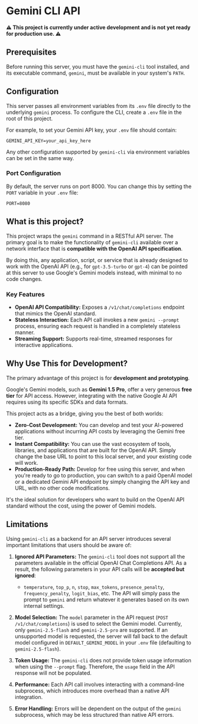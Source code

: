 # Gemini CLI API

**⚠️ This project is currently under active development and is not yet ready for production use. ⚠️**

## Prerequisites

Before running this server, you must have the `gemini-cli` tool installed, and its executable command, `gemini`, must be available in your system's `PATH`.

## Configuration

This server passes all environment variables from its `.env` file directly to the underlying `gemini` process. To configure the CLI, create a `.env` file in the root of this project.

For example, to set your Gemini API key, your `.env` file should contain:

```
GEMINI_API_KEY=your_api_key_here
```

Any other configuration supported by `gemini-cli` via environment variables can be set in the same way.

### Port Configuration

By default, the server runs on port 8000. You can change this by setting the `PORT` variable in your `.env` file:

```
PORT=8080
```



## What is this project?

This project wraps the `gemini` command in a RESTful API server. The primary goal is to make the functionality of `gemini-cli` available over a network interface that is **compatible with the OpenAI API specification**.

By doing this, any application, script, or service that is already designed to work with the OpenAI API (e.g., for `gpt-3.5-turbo` or `gpt-4`) can be pointed at this server to use Google's Gemini models instead, with minimal to no code changes.

### Key Features
-   **OpenAI API Compatibility:** Exposes a `/v1/chat/completions` endpoint that mimics the OpenAI standard.
-   **Stateless Interaction:** Each API call invokes a new `gemini --prompt` process, ensuring each request is handled in a completely stateless manner.
-   **Streaming Support:** Supports real-time, streamed responses for interactive applications.


## Why Use This for Development?

The primary advantage of this project is for **development and prototyping**.

Google's Gemini models, such as **Gemini 1.5 Pro**, offer a very generous **free tier** for API access. However, integrating with the native Google AI API requires using its specific SDKs and data formats.

This project acts as a bridge, giving you the best of both worlds:
-   **Zero-Cost Development:** You can develop and test your AI-powered applications without incurring API costs by leveraging the Gemini free tier.
-   **Instant Compatibility:** You can use the vast ecosystem of tools, libraries, and applications that are built for the OpenAI API. Simply change the base URL to point to this local server, and your existing code will work.
-   **Production-Ready Path:** Develop for free using this server, and when you're ready to go to production, you can switch to a paid OpenAI model or a dedicated Gemini API endpoint by simply changing the API key and URL, with no other code modifications.

It's the ideal solution for developers who want to build on the OpenAI API standard without the cost, using the power of Gemini models.

## Limitations

Using `gemini-cli` as a backend for an API server introduces several important limitations that users should be aware of:

1.  **Ignored API Parameters:** The `gemini-cli` tool does not support all the parameters available in the official OpenAI Chat Completions API. As a result, the following parameters in your API calls will be **accepted but ignored**:
    *   `temperature`, `top_p`, `n`, `stop`, `max_tokens`, `presence_penalty`, `frequency_penalty`, `logit_bias`, etc.
    The API will simply pass the prompt to `gemini` and return whatever it generates based on its own internal settings.

2.  **Model Selection:** The `model` parameter in the API request (`POST /v1/chat/completions`) is used to select the Gemini model. Currently, only `gemini-2.5-flash` and `gemini-2.5-pro` are supported. If an unsupported model is requested, the server will fall back to the default model configured in `DEFAULT_GEMINI_MODEL` in your `.env` file (defaulting to `gemini-2.5-flash`).

2.  **Token Usage:** The `gemini-cli` does not provide token usage information when using the `--prompt` flag. Therefore, the `usage` field in the API response will not be populated.

3.  **Performance:** Each API call involves interacting with a command-line subprocess, which introduces more overhead than a native API integration.

4.  **Error Handling:** Errors will be dependent on the output of the `gemini` subprocess, which may be less structured than native API errors.
